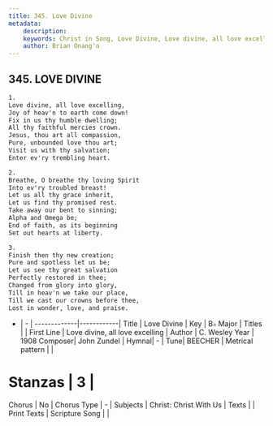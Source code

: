 ```yaml
---
title: 345. Love Divine
metadata:
    description: 
    keywords: Christ in Song, Love Divine, Love divine, all love excelling, 
    author: Brian Onang'o
---
```



## 345. LOVE DIVINE

```txt
1.
Love divine, all love excelling,
Joy of heav'n to earth come down!
Fix in us thy humble dwelling;
All thy faithful mercies crown.
Jesus, thou art all compassion,
Pure, unbounded love thou art;
Visit us with thy salvation;
Enter ev'ry trembling heart.

2.
Breathe, O breathe thy loving Spirit
Into ev'ry troubled breast!
Let us all thy grace inherit,
Let us find thy promised rest.
Take away our bent to sinning;
Alpha and Omega be;
End of faith, as its beginning
Set out hearts at liberty.

3.
Finish then thy new creation;
Pure and spotless let us be;
Let us see thy great salvation
Perfectly restored in thee;
Changed from glory into glory,
Till in heav'n we take our place,
Till we cast our crowns before thee,
Lost in wonder, love, and praise.


```

- |   -  |
-------------|------------|
Title | Love Divine |
Key | B♭ Major |
Titles |  |
First Line | Love divine, all love excelling |
Author | C. Wesley
Year | 1908
Composer| John Zundel |
Hymnal|  - |
Tune| BEECHER |
Metrical pattern | |
# Stanzas | 3 |
Chorus | No |
Chorus Type | - |
Subjects | Christ: Christ With Us |
Texts |  |
Print Texts | 
Scripture Song |  |
  
